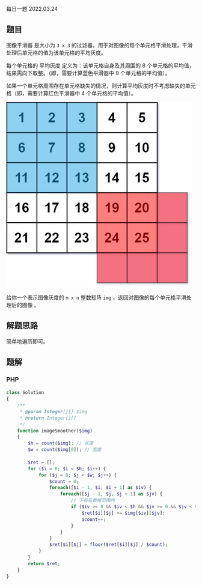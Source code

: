 每日一题 2022.03.24

## 题目

图像平滑器 是大小为 `3 x 3` 的过滤器，用于对图像的每个单元格平滑处理，平滑处理后单元格的值为该单元格的平均灰度。

每个单元格的  平均灰度 定义为：该单元格自身及其周围的 8 个单元格的平均值，结果需向下取整。（即，需要计算蓝色平滑器中 9 个单元格的平均值）。

如果一个单元格周围存在单元格缺失的情况，则计算平均灰度时不考虑缺失的单元格（即，需要计算红色平滑器中 4 个单元格的平均值）。

![Question](./Images/661.%20Question.jpg)

给你一个表示图像灰度的 `m x n` 整数矩阵 `img` ，返回对图像的每个单元格平滑处理后的图像 。

## 解题思路

简单地遍历即可。

## 题解

### PHP

```PHP
class Solution
{
    /**
     * @param Integer[][] $img
     * @return Integer[][]
     */
    function imageSmoother($img)
    {
        $h = count($img); // 长度
        $w = count($img[0]); // 宽度

        $ret = [];
        for ($i = 0; $i < $h; $i++) {
            for ($j = 0; $j < $w; $j++) {
                $count = 0;
                foreach([$i - 1, $i, $i + 1] as $iv) {
                    foreach([$j - 1, $j, $j + 1] as $jv) {
                        // 下标在数组范围内
                        if ($iv >= 0 && $iv < $h && $jv >= 0 && $jv < $w) {    
                            $ret[$i][$j] += $img[$iv][$jv];
                            $count++;
                        }
                    } 
                }
                $ret[$i][$j] = floor($ret[$i][$j] / $count);
            }
        }
        return $ret;
    }
}
```
